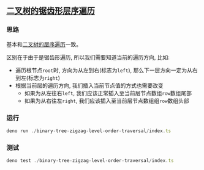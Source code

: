 ## [二叉树的锯齿形层序遍历](https://leetcode.cn/problems/binary-tree-zigzag-level-order-traversal/description/)

### 思路

基本和[二叉树的层序遍历](/binary-tree-level-order-traversal/README.md)一致。

区别在于由于是锯齿形遍历, 所以我们需要知道当前的遍历方向, 比如:

- 遍历根节点`root`时, 方向为从左到右(标志为`left`), 那么下一层方向一定为从右到左(标志为`right`)
- 根据当前层的遍历方向, 我们插入当前节点值的方式也需要改变
  - 如果为从左往右`left`, 我们应该正常插入至当前层节点数组`row`数组尾部
  - 如果为从右往左`right`, 我们应该插入至当前层节点数组组`row`数组头部

### 运行

```typescript
deno run ./binary-tree-zigzag-level-order-traversal/index.ts
```

### 测试

```typescript
deno test ./binary-tree-zigzag-level-order-traversal/index.ts
```
